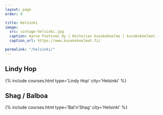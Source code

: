 ```yaml
---
layout: page
order: 0

title: Helsinki
image:
  src: vintage-helsinki.jpg
  caption: Aarne Pietinen Oy | Historian kuvakokoelma | kuvakokoelmat.fi
  caption_url: https://www.kuvakokoelmat.fi/

permalink: "/helsinki/"
---
```


<!--more-->

## Lindy Hop
{% include courses.html type='Lindy Hop' city='Helsinki' %}

## Shag / Balboa
{% include courses.html type='Bal\'n\'Shag' city='Helsinki' %}
